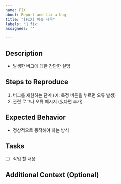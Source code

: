 ```yaml
---
name: FIX
about: Report and fix a bug
title: "[FIX] 이슈 제목"
labels: '🔨 fix'
assignees: ''

---
```


## Description
- 발생한 버그에 대한 간단한 설명

## Steps to Reproduce
1. 버그를 재현하는 단계 (예: 특정 버튼을 누르면 오류 발생)
2. 관련 로그나 오류 메시지 (있다면 추가)

## Expected Behavior
- 정상적으로 동작해야 하는 방식

## Tasks
- [ ] 작업 할 내용

## Additional Context (Optional)